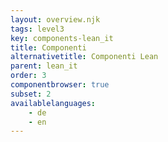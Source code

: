 ```yaml
---
layout: overview.njk
tags: level3
key: components-lean_it
title: Componenti
alternativetitle: Componenti Lean
parent: lean_it
order: 3
componentbrowser: true
subset: 2
availablelanguages: 
    - de
    - en
---
```

